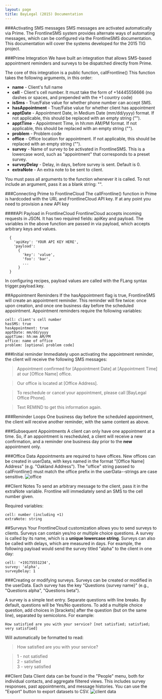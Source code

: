 ```yaml
---
layout: page
title: BayLegal (2015) Documentation
---
```


###Activating SMS messages
SMS messages are activated automatically via Prime. The FrontlineSMS system provides alternate ways of automating messages, which can be configured via the FrontlineSMS documentation. This documentation will cover the systems developed for the 2015 TIG project.

###Prime Integration
We have built an integration that allows SMS-based appointment reminders and surveys to be dispatched directly from Prime.

The core of this integration is a public function, callFrontline()
This function takes the following arguments, in this order:

* **name** - Client's full name
* **cell** - Client's cell number. It must take the form of +14445556666 (no dashes or spaces, and prepended with the +1 country code)
* **isSms** - True/False value for whether phone number can accept SMS.
* **hasAppointment** - True/False value for whether client has appointment
* **apptDate** - Appointment Date, in Medium Date (mm/dd/yyyy) format. If not applicable, this should be replaced with an empty string ("").
* **apptTime** - Appointment Time, in hh:mm AM/PM format. If not applicable, this should be replaced with an empty string ("").
* **problem** - Problem code
* **office** - Office location for appointment. If not applicable, this should be replaced with an empty string ("").
* **survey** - Name of survey to be activated in FrontlineSMS. This is a lowercase word, such as "appointment" that corresponds to a preset survey.
* **surveyDelay** - Delay, in days, before survey is sent. Default is 0.
* **extraNote** - An extra note to be sent to client.

You must pass all arguments to the function whenever it is called. To not include an argument, pass it as a blank string: "".

###Connecting Prime to FrontlineCloud
The callFrontline() function in Prime is hardcoded with the URL and FrontlineCloud API key. If at any point you need to provision a new API key

####API Payload in FrontlineCloud
FrontlineCloud accepts incoming requests in JSON. It has two required fields: apiKey and payload. The variables in the above function are passed in via payload, which accepts arbitrary keys and values.
```
  {
    'apiKey': 'YOUR API KEY HERE',
    'payload':
      {
        'key': 'value',
        'foo': 'bar',
        ...
      }
  }
```
In configuring recipes, payload values are called with the FLang syntax trigger.payload.key.

##Appointment Reminders
If the hasAppointment flag is true, FrontlineSMS will create an appointment reminder. This reminder will fire twice: once upon creation, and once one business day before the scheduled appointment. Appointment reminders require the following variables:

```
cell: client's cell number
hasSMS: true
hasAppointment: true
apptDate: mm/dd/yyyy
apptTime: hh:mm AM/PM
office: name of office
problem: [optional problem code]
```

###Initial reminder
Immediately upon activating the appointment reminder, the client will receive the following SMS messages:

>Appointment confirmed for [Appointment Date] at [Appointment Time] at our [Office Name] office.

>Our office is located at [Office Address].

>To reschedule or cancel your appointment, please call [BayLegal Office Phone].

>Text REMIND to get this information again.

###Reminder Loops
One business day before the scheduled appointment, the client will receive another reminder, with the same content as above.

###Subsequent Appointments
A client can only have one appointment at a time. So, if an appointment is rescheduled, a client will receive a new confirmation, and a reminder one business day prior to the **new** appointment only.

###Office Data
Appointments are required to have offices. New offices can be created in userData, with keys named in the format "[Office Name] Address" (e.g. "Oakland Address"). The "office" string passed to callFrontline() must match the office prefix in the userData--strings are case sensitive.
![office]({{site.baseurl}}/images/baylegal/office-addresses.png)


##Client Notes
To send an arbitrary message to the client, pass it in the extraNote variable. Frontline will immediately send an SMS to the cell number given.

Required variables:
```
cell: number (including +1)
extraNote: string
```

##Surveys
Your FrontlineCloud customization allows you to send surveys to clients. Surveys can contain yes/no or multiple choice questions. A survey is called by its name, which is a **unique lowercase string**. Surveys can also be called with delays, which are measured in days. For example, the following payload would send the survey titled "alpha" to the client in one day:

```
cell: '+19175551234',
survey: 'alpha',
surveyDelay: 1
```

###Creating or modifying surveys.
Surveys can be created or modified in the userData. Each survey has the key "Questions {survey name}" (e.g., "Questions alpha", "Questions beta").

A survey is a simple text entry. Separate questions with line breaks. By default, questions will be Yes/No questions. To add a multiple choice question, add choices in [brackets] after the question (but on the same line), separated by semicolons. For example:

```
How satisfied are you with your service? [not satisfied; satisfied; very satisfied]
```

Will automatically be formatted to read:

>How satisfied are you with your service?

>1 - not satisfied    
>2 - satisfied    
>3 - very satisfied



##Client Data
Client data can be found in the "People" menu, both for individual contacts, and aggregate filtered views. This includes survey responses, past appointments, and message histories. You can use the "Export" button to export datasets to CSV.
![client data]({{site.baseurl}}/images/baylegal/client-data.png)
